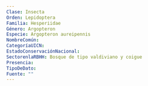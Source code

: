 ```yaml
---
Clase: Insecta
Orden: Lepidoptera
Familia: Hesperiidae
Género: Argopteron
Especie: Argopteron aureipennis
NombreComún: 
CategoríaUICN: 
EstadoConservaciónNacional: 
SectorenlaRBHH: Bosque de tipo valdiviano y coigue
Presencia: 
TipoDeDato: 
Fuente: ""
---
```

